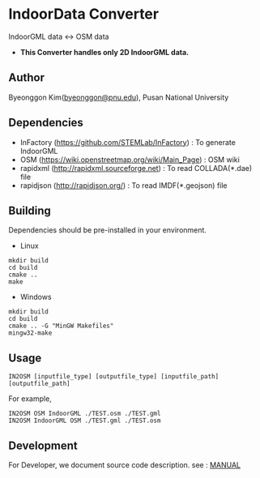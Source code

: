 # IndoorData Converter

IndoorGML data <-> OSM data
* **This Converter handles only 2D IndoorGML data.**

## Author
Byeonggon Kim(byeonggon@pnu.edu), Pusan National University

## Dependencies
- InFactory (https://github.com/STEMLab/InFactory) : To generate IndoorGML
- OSM (https://wiki.openstreetmap.org/wiki/Main_Page) : OSM wiki
- rapidxml (http://rapidxml.sourceforge.net) : To read COLLADA(*.dae) file
- rapidjson (http://rapidjson.org/) :  To read IMDF(*.geojson) file
## Building

Dependencies should be pre-installed in your environment.
- Linux
```
mkdir build
cd build
cmake ..
make
```
- Windows
```
mkdir build
cd build
cmake .. -G "MinGW Makefiles"
mingw32-make
```
## Usage

```
IN2OSM [inputfile_type] [outputfile_type] [inputfile_path] [outputfile_path]
```

For example,

```
IN2OSM OSM IndoorGML ./TEST.osm ./TEST.gml
IN2OSM IndoorGML OSM ./TEST.gml ./TEST.osm
```


## Development
For Developer, we document source code description. see : [MANUAL](https://stemlab.github.io/IN2OSM/)
